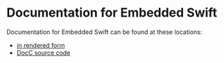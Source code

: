 Documentation for Embedded Swift
================================

Documentation for Embedded Swift can be found at these locations:
- [in rendered form](https://swiftpackageindex.com/apple/swift-embedded-examples/documentation/embeddedswift)
- [DocC source code](/Sources/EmbeddedSwift/Documentation.docc)
